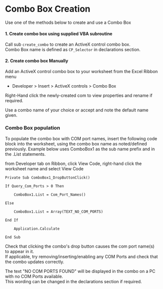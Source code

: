 # Combo Box Creation

Use one of the methods below to create and use a Combo Box

#### 1. Create combo box using supplied VBA subroutine  

Call sub `create_combo` to create an ActiveX control combo box.  
Combo Box name is defined as `CP_Selector` in declarations section. 


#### 2. Create combo box Manually

Add an ActiveX control combo box to your worksheet from the Excel Ribbon menu  
 * Developer > Insert > ActiveX controls > Combo Box

Right-Hand click the newly-created com to view properties and rename if required. 

Use a combo name of your choice or accept and note the default name given.


### Combo Box population 
To populate the combo box with COM port names, insert the following code block into
the worksheet, using the combo box name as noted/defined previously.  Example below
uses ComboBox1 as the sub name prefix and in the .List statements. 

from Developer tab on Ribbon, click View Code, right-hand click the worksheet name and select View Code 

```
Private Sub ComboBox1_DropButtonClick()

If Query_Com_Ports > 0 Then

    ComboBox1.List = Com_Port_Names()

Else

    ComboBox1.List = Array(TEXT_NO_COM_PORTS)

End If

    Application.Calculate

End Sub
```

Check that clicking the combo's drop button causes the com port name(s) to appear in it.   
If applicable, try removing/inserting/enabling any COM Ports and check that the combo updates correctly. 

The text "NO COM PORTS FOUND" will be displayed in the combo on a PC with no COM Ports available.  
This wording can be changed in the declarations section if required.  
